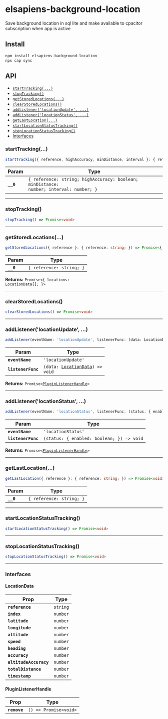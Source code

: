 # elsapiens-background-location

Save background location in sql lite and make available to cpacitor subscription when app is active

## Install

```bash
npm install elsapiens-background-location
npx cap sync
```

## API

<docgen-index>

* [`startTracking(...)`](#starttracking)
* [`stopTracking()`](#stoptracking)
* [`getStoredLocations(...)`](#getstoredlocations)
* [`clearStoredLocations()`](#clearstoredlocations)
* [`addListener('locationUpdate', ...)`](#addlistenerlocationupdate-)
* [`addListener('locationStatus', ...)`](#addlistenerlocationstatus-)
* [`getLastLocation(...)`](#getlastlocation)
* [`startLocationStatusTracking()`](#startlocationstatustracking)
* [`stopLocationStatusTracking()`](#stoplocationstatustracking)
* [Interfaces](#interfaces)

</docgen-index>

<docgen-api>
<!--Update the source file JSDoc comments and rerun docgen to update the docs below-->

### startTracking(...)

```typescript
startTracking({ reference, highAccuracy, minDistance, interval }: { reference: string; highAccuracy: boolean; minDistance: number; interval: number; }) => Promise<void>
```

| Param     | Type                                                                                              |
| --------- | ------------------------------------------------------------------------------------------------- |
| **`__0`** | <code>{ reference: string; highAccuracy: boolean; minDistance: number; interval: number; }</code> |

--------------------


### stopTracking()

```typescript
stopTracking() => Promise<void>
```

--------------------


### getStoredLocations(...)

```typescript
getStoredLocations({ reference }: { reference: string; }) => Promise<{ locations: LocationData[]; }>
```

| Param     | Type                                |
| --------- | ----------------------------------- |
| **`__0`** | <code>{ reference: string; }</code> |

**Returns:** <code>Promise&lt;{ locations: LocationData[]; }&gt;</code>

--------------------


### clearStoredLocations()

```typescript
clearStoredLocations() => Promise<void>
```

--------------------


### addListener('locationUpdate', ...)

```typescript
addListener(eventName: 'locationUpdate', listenerFunc: (data: LocationData) => void) => Promise<PluginListenerHandle>
```

| Param              | Type                                                                     |
| ------------------ | ------------------------------------------------------------------------ |
| **`eventName`**    | <code>'locationUpdate'</code>                                            |
| **`listenerFunc`** | <code>(data: <a href="#locationdata">LocationData</a>) =&gt; void</code> |

**Returns:** <code>Promise&lt;<a href="#pluginlistenerhandle">PluginListenerHandle</a>&gt;</code>

--------------------


### addListener('locationStatus', ...)

```typescript
addListener(eventName: 'locationStatus', listenerFunc: (status: { enabled: boolean; }) => void) => Promise<PluginListenerHandle>
```

| Param              | Type                                                    |
| ------------------ | ------------------------------------------------------- |
| **`eventName`**    | <code>'locationStatus'</code>                           |
| **`listenerFunc`** | <code>(status: { enabled: boolean; }) =&gt; void</code> |

**Returns:** <code>Promise&lt;<a href="#pluginlistenerhandle">PluginListenerHandle</a>&gt;</code>

--------------------


### getLastLocation(...)

```typescript
getLastLocation({ reference }: { reference: string; }) => Promise<void>
```

| Param     | Type                                |
| --------- | ----------------------------------- |
| **`__0`** | <code>{ reference: string; }</code> |

--------------------


### startLocationStatusTracking()

```typescript
startLocationStatusTracking() => Promise<void>
```

--------------------


### stopLocationStatusTracking()

```typescript
stopLocationStatusTracking() => Promise<void>
```

--------------------


### Interfaces


#### LocationData

| Prop                   | Type                |
| ---------------------- | ------------------- |
| **`reference`**        | <code>string</code> |
| **`index`**            | <code>number</code> |
| **`latitude`**         | <code>number</code> |
| **`longitude`**        | <code>number</code> |
| **`altitude`**         | <code>number</code> |
| **`speed`**            | <code>number</code> |
| **`heading`**          | <code>number</code> |
| **`accuracy`**         | <code>number</code> |
| **`altitudeAccuracy`** | <code>number</code> |
| **`totalDistance`**    | <code>number</code> |
| **`timestamp`**        | <code>number</code> |


#### PluginListenerHandle

| Prop         | Type                                      |
| ------------ | ----------------------------------------- |
| **`remove`** | <code>() =&gt; Promise&lt;void&gt;</code> |

</docgen-api>
